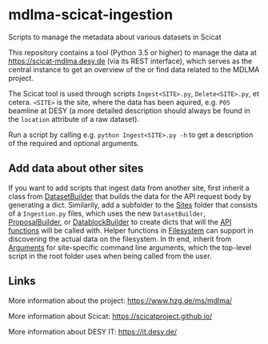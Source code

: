 # mdlma-scicat-ingestion
Scripts to manage the metadata about various datasets in Scicat

This repository contains a tool (Python 3.5 or higher) to manage the data at https://scicat-mdlma.desy.de (via its REST interface), which serves as the central instance to get an overview of the or find data related to the MDLMA project.

The Scicat tool is used through scripts `Ingest<SITE>.py`, `Delete<SITE>.py`, et cetera. `<SITE>` is the site, where the data has been aquired, e.g. `P05` beamline at DESY (a more detailed description should always be found in the `location` attribute of a raw dataset).

Run a script by calling e.g. `python Ingest<SITE>.py -h` to get a description of the required and optional arguments.


## Add data about other sites

If you want to add scripts that ingest data from another site, first inherit a class from [DatasetBuilder](ScicatTool/Datasets/Dataset.py) that builds the data for the API request body by generating a dict. Similarily, add a subfolder to the [Sites](ScicatTool/Sites) folder that consists of a `Ingestion.py` files, which uses the new `DatasetBuilder`, [ProposalBuilder](ScicatTool/Proposals/Proposal.py), or [DatablockBuilder](ScicatTool/Datablocks/Datablock.py) to create dicts that will the [API functions](ScicatTool/REST/API.py) will be called with. Helper functions in [Filesystem](ScicatTool/Filesystem) can support in discovering the actual data on the filesystem. In th end, inherit from [Arguments](ScicatTool/Utils/Arguments.py) for site-specific command line arguments, which the top-level script in the root folder uses when being called from the user.


## Links

More information about the project: https://www.hzg.de/ms/mdlma/

More information about Scicat: https://scicatproject.github.io/

More information about DESY IT: https://it.desy.de/
